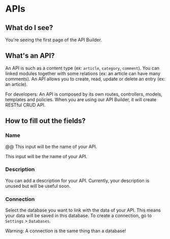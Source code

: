 # APIs

## What do I see?

You're seeing the first page of the API Builder.

## What's an API?

An API is such as a content type (ex: `article`, `category`, `comment`).
You can linked modules together with some relations (ex: an article can have
many comments). An API allows you to create, read, update or delete an entry
(ex: an article).

For developers: An API is composed by its own routes, controllers, models,
templates and policies. When you are using our API Builder, it will create RESTful CRUD API.

## How to fill out the fields?

### Name

@@ This input will be the name of your API.

This input will be the name of your API.

### Description

You can add a description for your API. Currently, your description is
unused but will be useful soon.

### Connection

Select the database you want to link with the data of your API.
This means your data will be saved in this database. To create a connection,
go to `Settings` > `Databases`.

Warning: A connection is the same thing than a database!
